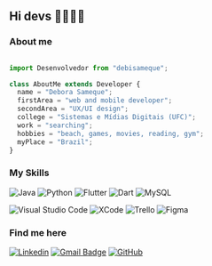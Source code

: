 ## Hi devs 👋👩🏻‍💻

<h3>About me</h3>

```js

import Desenvolvedor from "debisameque";

class AboutMe extends Developer {
  name = "Debora Sameque";
  firstArea = "web and mobile developer";
  secondArea = "UX/UI design";
  college = "Sistemas e Mídias Digitais (UFC)";
  work = "searching";
  hobbies = "beach, games, movies, reading, gym";
  myPlace = "Brazil";
}

```

<h3>My Skills</h3>

![Java](https://img.shields.io/badge/Java-ED8B00?style=for-the-badge&logo=openjdk&logoColor=white)
![Python](https://img.shields.io/badge/Python-FFD43B?style=for-the-badge&logo=python&logoColor=blue)
![Flutter](https://img.shields.io/badge/Flutter-02569B?style=for-the-badge&logo=flutter&logoColor=white)
![Dart](https://img.shields.io/badge/Dart-0175C2?style=for-the-badge&logo=dart&logoColor=white)
![MySQL](https://img.shields.io/badge/MySQL-005C84?style=for-the-badge&logo=mysql&logoColor=white)

![Visual Studio Code](https://img.shields.io/badge/VSCode-0078D4?style=for-the-badge&logo=visual%20studio%20code&logoColor=white)
![XCode](https://img.shields.io/badge/Xcode-007ACC?style=for-the-badge&logo=Xcode&logoColor=white)
![Trello](https://img.shields.io/badge/Trello-0052CC?style=for-the-badge&logo=trello&logoColor=white)
![Figma](https://img.shields.io/badge/Figma-F24E1E?style=for-the-badge&logo=figma&logoColor=white)


<h3>Find me here</h3>

[![Linkedin](https://img.shields.io/badge/-oiedebi-blue?style=flat-square&logo=Linkedin&logoColor=white&link=https://www.linkedin.com/in/oiedebi?utm_source=share&utm_campaign=share_via&utm_content=profile&utm_medium=android_app)](https://www.linkedin.com/in/oiedebi?utm_source=share&utm_campaign=share_via&utm_content=profile&utm_medium=android_app)
[![Gmail Badge](https://img.shields.io/badge/-debisameque@gmail.com-006bed?style=flat-square&logo=Gmail&logoColor=white&link=mailto:debisameque@gmail.com)](mailto:debisameque@gmail.com)
[![GitHub](https://img.shields.io/github/followers/iuricode?label=follow&style=social)](https://github.com/debisameque)
